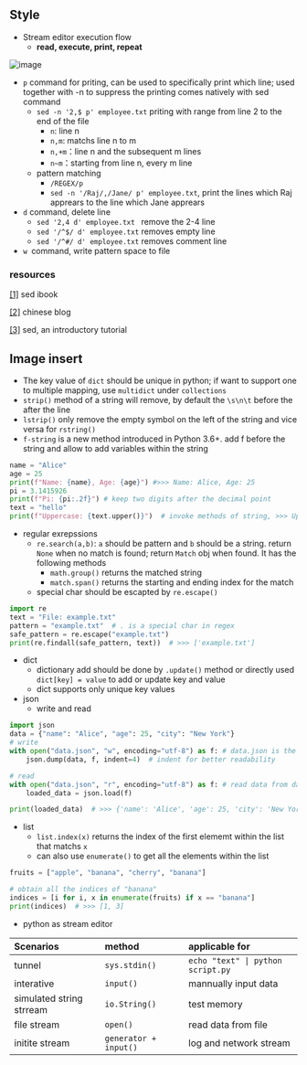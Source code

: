 ## Style

- Stream editor execution flow
  - **read, execute, print, repeat**

![image](https://images0.cnblogs.com/blog/446804/201303/26120808-66e6f260b7e849e593b4c9ddd649f6c0.png)

- `p` command for priting, can be used to specifically print which line; used together with -n to suppress the printing comes natively with sed command
  - `sed -n '2,$ p' employee.txt` priting with range from line 2 to the end of the file
    - `n`: line n
    - `n,m`: matchs line n to m
    - `n,+m`：line n and the subsequent m lines
    - `n~m`：starting from line n, every m line
  - pattern matching
    - `/REGEX/p`
    - `sed -n '/Raj/,/Jane/ p' employee.txt`, print the lines which Raj apprears to the line which Jane apprears
- `d` command, delete line
  - `sed '2,4 d' employee.txt ` remove the 2-4 line
  - `sed '/^$/ d' employee.txt` removes empty line
  - `sed '/^#/ d' employee.txt` removes comment line
- `w `command, write pattern space to file

### resources
[[1]](https://marslo.github.io/ibook/cheatsheet/text-processing/sed.html) sed ibook

[[2]](https://www.cnblogs.com/yangfengtao/archive/2013/03/26/2982228.html) chinese blog

[[3]](https://www.grymoire.com/Unix/Sed.html) sed, an introductory tutorial

## Image insert

- The key value of `dict` should be unique in python; if want to support one to multiple mapping, use `multidict` under `collections`
- `strip()` method of a string will remove, by default the `\s\n\t` before the after the line
- `lstrip()` only remove the empty symbol on the left of the string and vice versa for `rstring()`
- `f-string` is a new method introduced in Python 3.6+. add f before the string and allow to add variables within the string

```python
name = "Alice"
age = 25
print(f"Name: {name}, Age: {age}") #>>> Name: Alice, Age: 25
pi = 3.1415926
print(f"Pi: {pi:.2f}") # keep two digits after the decimal point
text = "hello"
print(f"Uppercase: {text.upper()}")  # invoke methods of string, >>> Uppercase: HELLO
```
* regular exrepssions
  * `re.search(a,b)`: `a` should be pattern and `b` should be a string. return `None` when no match is found; return `Match` obj when found. It has the following methods
    * `math.group()` returns the matched string
    * `match.span()` returns the starting and ending index for the match
  * special char should be escapted by `re.escape()`
```python
import re
text = "File: example.txt"
pattern = "example.txt"  # . is a special char in regex
safe_pattern = re.escape("example.txt")
print(re.findall(safe_pattern, text))  # >>> ['example.txt']
```

- dict
  - dictionary add should be done by `.update()` method or directly used `dict[key] = value` to add or update key and value
  - dict supports only unique key values
- json
  - write and read

```python
import json
data = {"name": "Alice", "age": 25, "city": "New York"}
# write
with open("data.json", "w", encoding="utf-8") as f: # data.json is the file to which data writes 
    json.dump(data, f, indent=4)  # indent for better readability

# read
with open("data.json", "r", encoding="utf-8") as f: # read data from data.json
    loaded_data = json.load(f)

print(loaded_data)  # >>> {'name': 'Alice', 'age': 25, 'city': 'New York'}
```

- list
  - `list.index(x)` returns the index of the first elememt within the list that matchs `x`
  - can also use `enumerate()` to get all the elements within the list
```python
fruits = ["apple", "banana", "cherry", "banana"]

# obtain all the indices of "banana"
indices = [i for i, x in enumerate(fruits) if x == "banana"]
print(indices)  # >>> [1, 3]
```
* python as stream editor

|Scenarios| method| applicable for |
|:---|:---|:---|
| tunnel| `sys.stdin()`| `echo "text" \| python script.py`|
| interative| `input()`| mannually input data|
| simulated string strream| `io.String()`| test memory|
| file stream| `open()`| read data from file|
|initite stream| `generator + input()`| log and network stream|